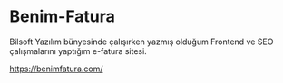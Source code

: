 # Benim-Fatura

Bilsoft Yazılım bünyesinde çalışırken yazmış olduğum Frontend ve SEO çalışmalarını yaptığım e-fatura sitesi. 

https://benimfatura.com/
